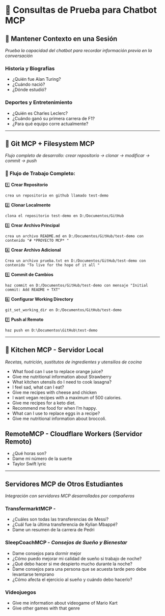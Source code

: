 # 🤖 Consultas de Prueba para Chatbot MCP

## 💬 **Mantener Contexto en una Sesión**
*Prueba la capacidad del chatbot para recordar información previa en la conversación*

### Historia y Biografías
- ¿Quién fue Alan Turing?
- ¿Cuándo nació? 
- ¿Dónde estudió?

### Deportes y Entretenimiento  
- ¿Quién es Charles Leclerc?
- ¿Cuándo ganó su primera carrera de F1?
- ¿Para qué equipo corre actualmente?

---

## 📂 **Git MCP + Filesystem MCP**

*Flujo completo de desarrollo: crear repositorio → clonar → modificar → commit → push*

### 🔄 **Flujo de Trabajo Completo:**

1️⃣ **Crear Repositorio**
   ```
   crea un repositorio en github llamado test-demo
   ```

2️⃣ **Clonar Localmente**
   ```
   clona el repositorio test-demo en D:/Documentos/GitHub
   ```

3️⃣ **Crear Archivo Principal**
   ```
   crea un archivo README.md en D:/Documentos/GitHub/test-demo con contenido "# *PROYECTO MCP* "
   ```

4️⃣ **Crear Archivo Adicional**
   ```
   Crea un archivo prueba.txt en D:/Documentos/GitHub/test-demo con contenido "To live for the hope of it all "
   ```

5️⃣ **Commit de Cambios**
   ```
   haz commit en D:/Documentos/GitHub/test-demo con mensaje "Initial commit: Add README + TXT"
   ```

6️⃣ **Configurar Working Directory**
   ```
   git_set_working_dir en D:/Documentos/GitHub/test-demo
   ```

7️⃣ **Push al Remoto**
   ```
   haz push en D:\Documentos\GitHub\test-demo
   ```

---

## 🍳 **Kitchen MCP - Servidor Local**
*Recetas, nutrición, sustitutos de ingredientes y utensilios de cocina*

- What food can I use to replace orange juice?
- Give me nutritional information about Strawberry
- What kitchen utensils do I need to cook lasagna?
- I feel sad, what can I eat?
- Give me recipes with cheese and chicken
- I want vegan recipes with a maximum of 500 calories.
- Give me recipes for a keto diet.
- Recommend me food for when I’m happy.
- What can I use to replace eggs in a recipe?
- Give me nutritional information about broccoli.

## **RemoteMCP - Cloudflare Workers (Servidor Remoto)**

- ¿Qué horas son?
- Dame mi número de la suerte
- Taylor Swift lyric

---

## **Servidores MCP de Otros Estudiantes**
*Integración con servidores MCP desarrollados por compañeros*

### **TransfermarktMCP** - 
- ¿Cuáles son todas las transferencias de Messi?
- ¿Cuál fue la última transferencia de Kylian Mbappé?
- Dame un resumen de la carrera de Pedri

### **SleepCoachMCP** - *Consejos de Sueño y Bienestar*
- Dame consejos para dormir mejor
- ¿Cómo puedo mejorar mi calidad de sueño si trabajo de noche?
- ¿Qué debo hacer si me despierto mucho durante la noche?
- Dame consejos para una persona que se acuesta tarde pero debe levantarse temprano
- ¿Cómo afecta el ejercicio al sueño y cuándo debo hacerlo?


### **Videojuegos**
- Give me information about videogame of Mario Kart
- Give other games with that genre
